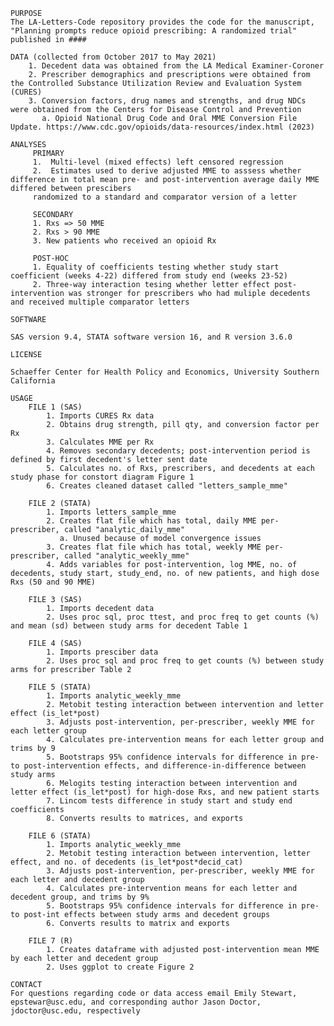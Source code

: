     PURPOSE
    The LA-Letters-Code repository provides the code for the manuscript, "Planning prompts reduce opioid prescribing: A randomized trial" published in #### 

    DATA (collected from October 2017 to May 2021)
        1. Decedent data was obtained from the LA Medical Examiner-Coroner
        2. Prescriber demographics and prescriptions were obtained from the Controlled Substance Utilization Review and Evaluation System (CURES)
        3. Conversion factors, drug names and strengths, and drug NDCs were obtained from the Centers for Disease Control and Prevention 
           a. Opioid National Drug Code and Oral MME Conversion File Update. https://www.cdc.gov/opioids/data-resources/index.html (2023)

    ANALYSES 
         PRIMARY
         1.  Multi-level (mixed effects) left censored regression
         2.  Estimates used to derive adjusted MME to asssess whether difference in total mean pre- and post-intervention average daily MME differed between prescibers
         randomized to a standard and comparator version of a letter

         SECONDARY
         1. Rxs => 50 MME
         2. Rxs > 90 MME
         3. New patients who received an opioid Rx
     
         POST-HOC
         1. Equality of coefficients testing whether study start coefficient (weeks 4-22) differed from study end (weeks 23-52)
         2. Three-way interaction tesing whether letter effect post-intervention was stronger for prescribers who had muliple decedents and received multiple comparator letters
     
    SOFTWARE

    SAS version 9.4, STATA software version 16, and R version 3.6.0

    LICENSE

    Schaeffer Center for Health Policy and Economics, University Southern California

    USAGE 
        FILE 1 (SAS)
            1. Imports CURES Rx data 
            2. Obtains drug strength, pill qty, and conversion factor per Rx
            3. Calculates MME per Rx
            4. Removes secondary decedents; post-intervention period is defined by first decedent's letter sent date 
            5. Calculates no. of Rxs, prescribers, and decedents at each study phase for constort diagram Figure 1
            6. Creates cleaned dataset called "letters_sample_mme"

        FILE 2 (STATA)
            1. Imports letters_sample_mme
            2. Creates flat file which has total, daily MME per-prescriber, called "analytic_daily_mme"
               a. Unused because of model convergence issues
            3. Creates flat file which has total, weekly MME per-prescriber, called "analytic_weekly_mme"
            4. Adds variables for post-intervention, log MME, no. of decedents, study start, study_end, no. of new patients, and high dose Rxs (50 and 90 MME)

        FILE 3 (SAS)
            1. Imports decedent data
            2. Uses proc sql, proc ttest, and proc freq to get counts (%) and mean (sd) between study arms for decedent Table 1

        FILE 4 (SAS)
            1. Imports presciber data
            2. Uses proc sql and proc freq to get counts (%) between study arms for prescriber Table 2

        FILE 5 (STATA)
            1. Imports analytic_weekly_mme
            2. Metobit testing interaction between intervention and letter effect (is_let*post)
            3. Adjusts post-intervention, per-prescriber, weekly MME for each letter group
            4. Calculates pre-intervention means for each letter group and trims by 9
            5. Bootstraps 95% confidence intervals for difference in pre- to post-intervention effects, and difference-in-difference between study arms
            6. Melogits testing interaction between intervention and letter effect (is_let*post) for high-dose Rxs, and new patient starts
            7. Lincom tests difference in study start and study end coefficients
            8. Converts results to matrices, and exports

        FILE 6 (STATA)
            1. Imports analytic_weekly_mme
            2. Metobit testing interaction between intervention, letter effect, and no. of decedents (is_let*post*decid_cat)
            3. Adjusts post-intervention, per-prescriber, weekly MME for each letter and decedent group
            4. Calculates pre-intervention means for each letter and decedent group, and trims by 9%
            5. Bootstraps 95% confidence intervals for difference in pre- to post-int effects between study arms and decedent groups
            6. Converts results to matrix and exports

        FILE 7 (R) 
            1. Creates dataframe with adjusted post-intervention mean MME by each letter and decedent group
            2. Uses ggplot to create Figure 2

    CONTACT
    For questions regarding code or data access email Emily Stewart, epstewar@usc.edu, and corresponding author Jason Doctor, jdoctor@usc.edu, respectively 
